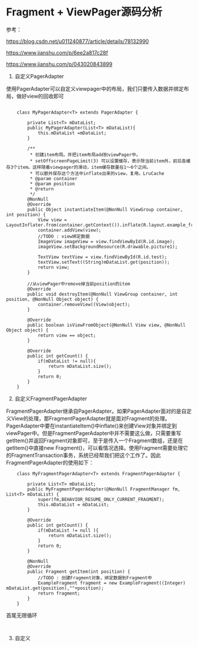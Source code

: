 # Fragment + ViewPager源码分析


参考：

https://blog.csdn.net/u011240877/article/details/78132990

https://www.jianshu.com/p/6ee2a817c28f

https://www.jianshu.com/p/043020843899


1. 自定义PagerAdapter

使用PagerAdapter可以自定义viewpager中的布局，我们只要传入数据并绑定布局，做好view的回收即可

```

    class MyPagerAdapter<T> extends PagerAdapter {

        private List<T> mDataList;
        public MyPagerAdapter(List<T> mDataList){
            this.mDataList =mDataList;
        }

        /**
         * 创建item布局。并把item布局add到viewPager中。
         * setOffscreenPageLimit(3) 可以设置缓存，表示除当前item外，前后各缓存3个item。这样随着viewpager的滑动，item缓存数量在1～6个之间。
         * 可以额外保存这个方法中inflate出来的view，复用。LruCache
         * @param container
         * @param position
         * @return
         */
        @NonNull
        @Override
        public Object instantiateItem(@NonNull ViewGroup container, int position) {
            View view = LayoutInflater.from(container.getContext()).inflate(R.layout.example_fragment,null);
            container.addView(view);
            //TODO : view绑定数据
            ImageView imageView = view.findViewById(R.id.image);
            imageView.setBackgroundResource(R.drawable.picture1);

            TextView textView = view.findViewById(R.id.test);
            textView.setText((String)mDataList.get(position));
            return view;
        }

        //从viewPager中remove掉当前position的item
        @Override
        public void destroyItem(@NonNull ViewGroup container, int position, @NonNull Object object) {
            container.removeView((View)object);
        }

        @Override
        public boolean isViewFromObject(@NonNull View view, @NonNull Object object) {
            return view == object;
        }

        @Override
        public int getCount() {
            if(mDataList != null){
                return mDataList.size();
            }
            return 0;
        }
    }
```


2. 自定义FragmentPagerAdapter


FragmentPagerAdapter继承自PagerAdapter。如果PagerAdapter面对的是自定义View的处理，那FragmentPagerAdapter就是面对Fragment的处理。PagerAdapter中要在instantiateItem()中inflate()来创建View对象并绑定到viewPager中。但是FragmentPagerAdapter中并不需要这么做，只需要重写getItem()并返回Fragment对象即可，至于是传入一个Fragment数组，还是在getItem()中直接new Fragment()，可以看情况选择。使用Fragment需要处理它的FragmentTransaction事务，系统已经帮我们把这个工作了。因此FragmentPagerAdapter的使用如下：

```
    class MyFragmentPagerAdapter<T> extends FragmentPagerAdapter {

        private List<T> mDataList;
        public MyFragmentPagerAdapter(@NonNull FragmentManager fm, List<T> mDataList) {
            super(fm,BEHAVIOR_RESUME_ONLY_CURRENT_FRAGMENT);
            this.mDataList = mDataList;
        }
        
        @Override
        public int getCount() {
            if(mDataList != null ){
                return mDataList.size();
            }
            return 0;
        }

        @NonNull
        @Override
        public Fragment getItem(int position) {
            //TODO : 创建Fragment对象，绑定数据到Fragment中
            ExampleFragment fragment = new ExampleFragment((Integer) mDataList.get(position),""+position);
            return fragment;
        }
    }
```

首尾无限循环

```


```


3. 自定义